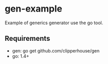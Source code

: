 # gen-example

Example of generics generator use the go tool.

## Requirements

- gen: go get github.com/clipperhouse/gen
- go: 1.4+
